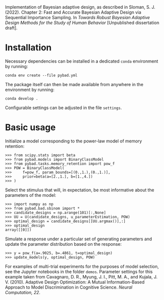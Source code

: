 Implementation of Bayesian adaptive design, as described in Sloman, S. J. (2022). Chapter 2: Fast and Accurate Bayesian Adaptive Design via Sequential Importance Sampling. In *Towards Robust Bayesian Adaptive Design Methods for the Study of Human Behavior* [Unpublished dissertation draft].

# Installation

Necessary dependencies can be installed in a dedicated `conda` environment by running:

`conda env create --file pybad.yml`

The package itself can then be made available from anywhere in the environment by running:

`conda develop .`

Configurable settings can be adjusted in the file `settings`.

# Basic usage

Initialize a model corresponding to the power-law model of memory retention:

```
>>> from scipy.stats import beta
>>> from pybad.models import BinaryClassModel
>>> from pybad.tasks.memory_retention import pow_f
>>> POW = BinaryClassModel(
>>>     f=pow_f, param_bounds=[(0.,1.),(0.,1.)], 
>>>     prior=beta(a=[2.,1.], b=[1.,4.])
>>> )
```

Select the stimulus that will, in expectation, be most informative about the parameters of the model:

```
>>> import numpy as np
>>> from pybad.bad.sbinom import *
>>> candidate_designs = np.arange(101)[:,None]
>>> UU = U(candidate_designs, u_parameterEstimation, POW)
>>> optimal_design = candidate_designs[[UU.argmax()],:]
>>> optimal_design
array([[0]])
```

Simulate a response under a particular set of generating parameters and update the parameter distribution based on the response:

```
>>> y = pow_f(a=.9025, b=.4861, t=optimal_design)
>>> update_models(y, optimal_design, POW)
```

For examples of multi-trial experiments for the purposes of model selection, see the Jupyter notebooks in the folder `demos`. Parameter settings for this example taken from Cavagnaro, D. R., Myung, J. I., Pitt, M. A., and Kujala, J. V. (2010). Adaptive Design Optimization: A Mutual Information-Based Approach to Model Discrimination in Cognitive Science. *Neural Computation, 22*.